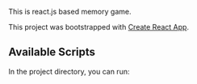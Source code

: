 This is react.js based memory game.

This project was bootstrapped with [Create React App](https://github.com/facebook/create-react-app).

## Available Scripts

In the project directory, you can run: